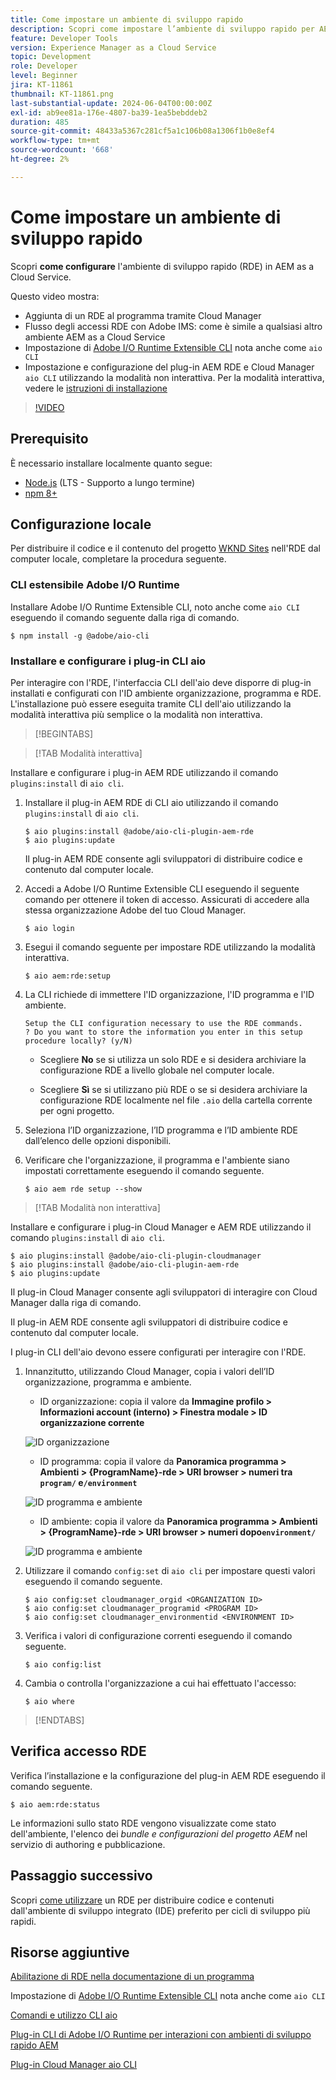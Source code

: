 ```yaml
---
title: Come impostare un ambiente di sviluppo rapido
description: Scopri come impostare l’ambiente di sviluppo rapido per AEM as a Cloud Service.
feature: Developer Tools
version: Experience Manager as a Cloud Service
topic: Development
role: Developer
level: Beginner
jira: KT-11861
thumbnail: KT-11861.png
last-substantial-update: 2024-06-04T00:00:00Z
exl-id: ab9ee81a-176e-4807-ba39-1ea5bebddeb2
duration: 485
source-git-commit: 48433a5367c281cf5a1c106b08a1306f1b0e8ef4
workflow-type: tm+mt
source-wordcount: '668'
ht-degree: 2%

---
```


# Come impostare un ambiente di sviluppo rapido

Scopri **come configurare** l&#39;ambiente di sviluppo rapido (RDE) in AEM as a Cloud Service.

Questo video mostra:

- Aggiunta di un RDE al programma tramite Cloud Manager
- Flusso degli accessi RDE con Adobe IMS: come è simile a qualsiasi altro ambiente AEM as a Cloud Service
- Impostazione di [Adobe I/O Runtime Extensible CLI](https://developer.adobe.com/runtime/docs/guides/tools/cli_install/) nota anche come `aio CLI`
- Impostazione e configurazione del plug-in AEM RDE e Cloud Manager `aio CLI` utilizzando la modalità non interattiva. Per la modalità interattiva, vedere le [istruzioni di installazione](#setup-the-aem-rde-plugin)

>[!VIDEO](https://video.tv.adobe.com/v/3415490?quality=12&learn=on)

## Prerequisito

È necessario installare localmente quanto segue:

- [Node.js](https://nodejs.org/it/) (LTS - Supporto a lungo termine)
- [npm 8+](https://docs.npmjs.com/)

## Configurazione locale

Per distribuire il codice e il contenuto del progetto [WKND Sites](https://github.com/adobe/aem-guides-wknd#aem-wknd-sites-project) nell&#39;RDE dal computer locale, completare la procedura seguente.

### CLI estensibile Adobe I/O Runtime

Installare Adobe I/O Runtime Extensible CLI, noto anche come `aio CLI` eseguendo il comando seguente dalla riga di comando.

```shell
$ npm install -g @adobe/aio-cli
```

### Installare e configurare i plug-in CLI aio

Per interagire con l&#39;RDE, l&#39;interfaccia CLI dell&#39;aio deve disporre di plug-in installati e configurati con l&#39;ID ambiente organizzazione, programma e RDE. L&#39;installazione può essere eseguita tramite CLI dell&#39;aio utilizzando la modalità interattiva più semplice o la modalità non interattiva.

>[!BEGINTABS]

>[!TAB Modalità interattiva]

Installare e configurare i plug-in AEM RDE utilizzando il comando `plugins:install` di `aio cli`.

1. Installare il plug-in AEM RDE di CLI aio utilizzando il comando `plugins:install` di `aio cli`.

   ```shell
   $ aio plugins:install @adobe/aio-cli-plugin-aem-rde    
   $ aio plugins:update
   ```

   Il plug-in AEM RDE consente agli sviluppatori di distribuire codice e contenuto dal computer locale.

2. Accedi a Adobe I/O Runtime Extensible CLI eseguendo il seguente comando per ottenere il token di accesso. Assicurati di accedere alla stessa organizzazione Adobe del tuo Cloud Manager.

   ```shell
   $ aio login
   ```

3. Esegui il comando seguente per impostare RDE utilizzando la modalità interattiva.

   ```shell
   $ aio aem:rde:setup
   ```

4. La CLI richiede di immettere l&#39;ID organizzazione, l&#39;ID programma e l&#39;ID ambiente.

   ```shell
   Setup the CLI configuration necessary to use the RDE commands.
   ? Do you want to store the information you enter in this setup procedure locally? (y/N)
   ```

   - Scegliere __No__ se si utilizza un solo RDE e si desidera archiviare la configurazione RDE a livello globale nel computer locale.

   - Scegliere __Sì__ se si utilizzano più RDE o se si desidera archiviare la configurazione RDE localmente nel file `.aio` della cartella corrente per ogni progetto.

5. Seleziona l’ID organizzazione, l’ID programma e l’ID ambiente RDE dall’elenco delle opzioni disponibili.

6. Verificare che l&#39;organizzazione, il programma e l&#39;ambiente siano impostati correttamente eseguendo il comando seguente.

   ```shell
   $ aio aem rde setup --show
   ```

>[!TAB Modalità non interattiva]

Installare e configurare i plug-in Cloud Manager e AEM RDE utilizzando il comando `plugins:install` di `aio cli`.

```shell
$ aio plugins:install @adobe/aio-cli-plugin-cloudmanager
$ aio plugins:install @adobe/aio-cli-plugin-aem-rde
$ aio plugins:update
```

Il plug-in Cloud Manager consente agli sviluppatori di interagire con Cloud Manager dalla riga di comando.

Il plug-in AEM RDE consente agli sviluppatori di distribuire codice e contenuto dal computer locale.

I plug-in CLI dell&#39;aio devono essere configurati per interagire con l&#39;RDE.

1. Innanzitutto, utilizzando Cloud Manager, copia i valori dell’ID organizzazione, programma e ambiente.

   - ID organizzazione: copia il valore da **Immagine profilo > Informazioni account (interno) > Finestra modale > ID organizzazione corrente**

   ![ID organizzazione](./assets/Org-ID.png)

   - ID programma: copia il valore da **Panoramica programma > Ambienti > {ProgramName}-rde > URI browser > numeri tra `program/` e`/environment`**

   ![ID programma e ambiente](./assets/Program-Environment-Id.png)

   - ID ambiente: copia il valore da **Panoramica programma > Ambienti > {ProgramName}-rde > URI browser > numeri dopo`environment/`**

   ![ID programma e ambiente](./assets/Program-Environment-Id.png)

1. Utilizzare il comando `config:set` di `aio cli` per impostare questi valori eseguendo il comando seguente.

   ```shell
   $ aio config:set cloudmanager_orgid <ORGANIZATION ID>
   $ aio config:set cloudmanager_programid <PROGRAM ID>
   $ aio config:set cloudmanager_environmentid <ENVIRONMENT ID>
   ```

1. Verifica i valori di configurazione correnti eseguendo il comando seguente.

   ```shell
   $ aio config:list
   ```

1. Cambia o controlla l&#39;organizzazione a cui hai effettuato l&#39;accesso:

   ```shell
   $ aio where
   ```

>[!ENDTABS]

## Verifica accesso RDE

Verifica l’installazione e la configurazione del plug-in AEM RDE eseguendo il comando seguente.

```shell
$ aio aem:rde:status
```

Le informazioni sullo stato RDE vengono visualizzate come stato dell&#39;ambiente, l&#39;elenco dei _bundle e configurazioni del progetto AEM_ nel servizio di authoring e pubblicazione.

## Passaggio successivo

Scopri [come utilizzare](./how-to-use.md) un RDE per distribuire codice e contenuti dall&#39;ambiente di sviluppo integrato (IDE) preferito per cicli di sviluppo più rapidi.


## Risorse aggiuntive

[Abilitazione di RDE nella documentazione di un programma](https://experienceleague.adobe.com/docs/experience-manager-cloud-service/content/implementing/developing/rapid-development-environments.html#enabling-rde-in-a-program)

Impostazione di [Adobe I/O Runtime Extensible CLI](https://developer.adobe.com/runtime/docs/guides/tools/cli_install/) nota anche come `aio CLI`

[Comandi e utilizzo CLI aio](https://github.com/adobe/aio-cli#usage)

[Plug-in CLI di Adobe I/O Runtime per interazioni con ambienti di sviluppo rapido AEM](https://github.com/adobe/aio-cli-plugin-aem-rde#aio-cli-plugin-aem-rde)

[Plug-in Cloud Manager aio CLI](https://github.com/adobe/aio-cli-plugin-cloudmanager)
